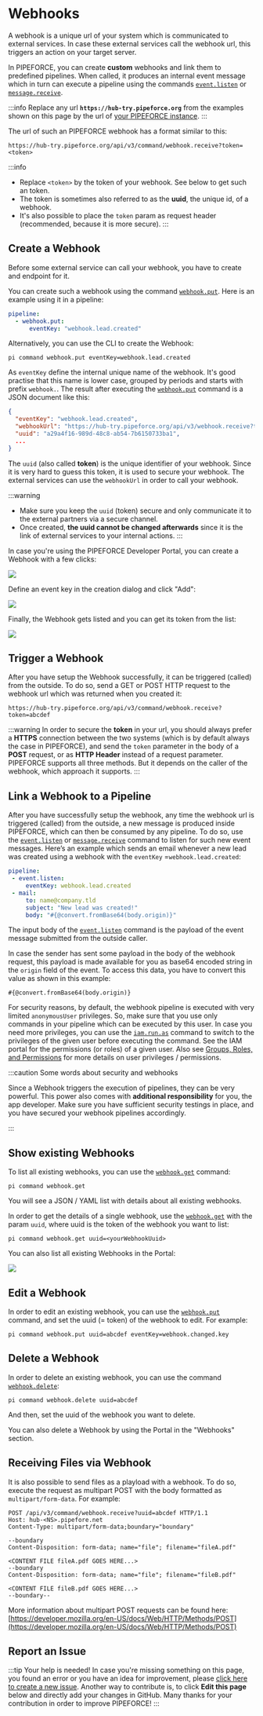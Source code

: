 # Webhooks

A webhook is a unique url of your system which is communicated to external services. In case these external services call the webhook url, this triggers an action on your target server.

In PIPEFORCE, you can create **custom** webhooks and link them to predefined pipelines. When called, it produces an internal event message which in turn can execute a pipeline using the commands [`event.listen`](/docs/api/commands#eventlisten-v1) or [`message.receive`](/docs/api/commands#messagereceive-v1).

:::info
Replace any url **``https://hub-try.pipeforce.org``** from the examples shown on this page by the url of [your PIPEFORCE instance](/docs/guides/namespaces).
:::
    
The url of such an PIPEFORCE webhook has a format similar to this:

```
https://hub-try.pipeforce.org/api/v3/command/webhook.receive?token=<token>
```

:::info
*   Replace `<token>` by the token of your webhook. See below to get such an token.
*   The token is sometimes also referred to as the **uuid**, the unique id, of a webhook. 
*   It's also possible to place the `token` param as request header (recommended, because it is more secure).
:::

## Create a Webhook

Before some external service can call your webhook, you have to create and endpoint for it. 

You can create such a webhook using the command [`webhook.put`](/docs/api/commands#webhookput-v1). Here is an example using it in a pipeline:

```yaml
pipeline:
  - webhook.put:
      eventKey: "webhook.lead.created"
```

Alternatively, you can use the CLI to create the Webhook:

```
pi command webhook.put eventKey=webhook.lead.created
```

As `eventKey` define the internal unique name of the webhook. It's good practise that this name is lower case, grouped by periods and starts with prefix `webhook.`. The result after executing the [`webhook.put`](/docs/api/commands#webhookput-v1) command is a JSON document like this:

```json
{
  "eventKey": "webhook.lead.created",
  "webhookUrl": "https://hub-try.pipeforce.org/api/v3/webhook.receive?token=a29a4f16-989d-48c8-ab54-7b6150733ba1",
  "uuid": "a29a4f16-989d-48c8-ab54-7b6150733ba1",
  ...
}
```
The `uuid` (also called **token**) is the unique identifier of your webhook. Since it is very hard to guess this token, it is used to secure your webhook. The external services can use the `webhookUrl` in order to call your webhook.

:::warning
 * Make sure you keep the `uuid` (token) secure and only communicate it to the external partners via a secure channel.
 * Once created, **the uuid cannot be changed afterwards** since it is the link of external services to your internal actions.
:::

In case you're using the PIPEFORCE Developer Portal, you can create a Webhook with a few clicks:

![](../../img/portal-webhook-create.png)

Define an event key in the creation dialog and click "Add":

![](../../img/portal-webhook-create-dialog.png)

Finally, the Webhook gets listed and you can get its token from the list:

![](../../img/portal-webhook-listing.png)

## Trigger a Webhook

After you have setup the Webhook successfully, it can be triggered (called) from the outside. To do so, send a GET or POST HTTP request to the webhook url which was returned when you created it:

`https://hub-try.pipeforce.org/api/v3/command/webhook.receive?token=abcdef`

:::warning
In order to secure the **token** in your url, you should always prefer a **HTTPS** connection between the two systems (which is by default always the case in PIPEFORCE), and send the `token` parameter in the body of a **POST** request, or as **HTTP Header** instead of a request parameter. PIPEFORCE supports all three methods. But it depends on the caller of the webhook, which approach it supports.
:::

## Link a Webhook to a Pipeline

After you have successfully setup the webhook, any time the webhook url is triggered (called) from the outside, a new message is produced inside PIPEFORCE, which can then be consumed by any pipeline. To do so, use the [`event.listen`](/docs/api/commands#eventlisten-v1) or [`message.receive`](/docs/api/commands#messagereceive-v1) command to listen for such new event messages. Here’s an example which sends an email whenever a new lead was created using a webhook with the `eventKey` =`webhook.lead.created`:

```yaml
pipeline:
 - event.listen:
     eventKey: webhook.lead.created
 - mail:
     to: name@company.tld
     subject: "New lead was created!"
     body: "#{@convert.fromBase64(body.origin)}"
```

The input body of the [`event.listen`](/docs/api/commands#eventlisten-v1) command is the payload of the event message submitted from the outside caller.

In case the sender has sent some payload in the body of the webhook request, this payload is made available for you as base64 encoded string in the `origin` field of the event. To access this data, you have to convert this value as shown in this example:

```
#{@convert.fromBase64(body.origin)}
```

For security reasons, by default, the webhook pipeline is executed with very limited `anonymousUser` privileges. So, make sure that you use only commands in your pipeline which can be executed by this user. In case you need more privileges, you can use the [`iam.run.as`](/docs/api/commands#iamrunas-v1) command to switch to the privileges of the given user before executing the command. See the IAM portal for the permissions (or roles) of a given user. Also see [Groups, Roles, and Permissions](/docs/guides/security/permissions) for more details on user privileges / permissions.

:::caution Some words about security and webhooks

Since a Webhook triggers the execution of pipelines, they can be very powerful. This power also comes with **additional responsibility** for you, the app developer. Make sure you have sufficient security testings in place, and you have secured your webhook pipelines accordingly.

:::

## Show existing Webhooks

To list all existing webhooks, you can use the [`webhook.get`](/docs/api/commands#webhookget-v1) command:

```
pi command webhook.get
```

You will see a JSON / YAML list with details about all existing webhooks.

In order to get the details of a single webhook, use the [`webhook.get`](/docs/api/commands#webhookget-v1) with the param `uuid`, where uuid is the token of the webhook you want to list:

```
pi command webhook.get uuid=<yourWebhookUuid>
```

You can also list all existing Webhooks in the Portal:

![](../../img/portal-webhook-listing.png)


## Edit a Webhook

In order to edit an existing webhook, you can use the [`webhook.put`](/docs/api/commands#webhookput-v1) command, and set the uuid (= token) of the webhook to edit. For example:

```
pi command webhook.put uuid=abcdef eventKey=webhook.changed.key
```

## Delete a Webhook

In order to delete an existing webhook, you can use the command [`webhook.delete`](/docs/api/commands#webhookdelete-v1):

```
pi command webhook.delete uuid=abcdef
```

And then, set the uuid of the webhook you want to delete.

You can also delete a Webhook by using the Portal in the "Webhooks" section.

## Receiving Files via Webhook

It is also possible to send files as a playload with a webhook. To do so, execute the request as multipart POST with the body formatted as `multipart/form-data`. For example:

```
POST /api/v3/command/webhook.receive?uuid=abcdef HTTP/1.1 
Host: hub-<NS>.pipefore.net
Content-Type: multipart/form-data;boundary="boundary" 

--boundary 
Content-Disposition: form-data; name="file"; filename="fileA.pdf" 

<CONTENT FILE fileA.pdf GOES HERE...>
--boundary 
Content-Disposition: form-data; name="file"; filename="fileB.pdf" 

<CONTENT FILE fileB.pdf GOES HERE...>
--boundary--
```

More information about multipart POST requests can be found here: [https://developer.mozilla.org/en-US/docs/Web/HTTP/Methods/POST](https://developer.mozilla.org/en-US/docs/Web/HTTP/Methods/POST)

## Report an Issue
:::tip Your help is needed!
In case you're missing something on this page, you found an error or you have an idea for improvement, please [click here to create a new issue](https://github.com/pipeforce/pipeforce.github.io/issues). Another way to contribute is, to click **Edit this page** below and directly add your changes in GitHub. Many thanks for your contribution in order to improve PIPEFORCE!
:::